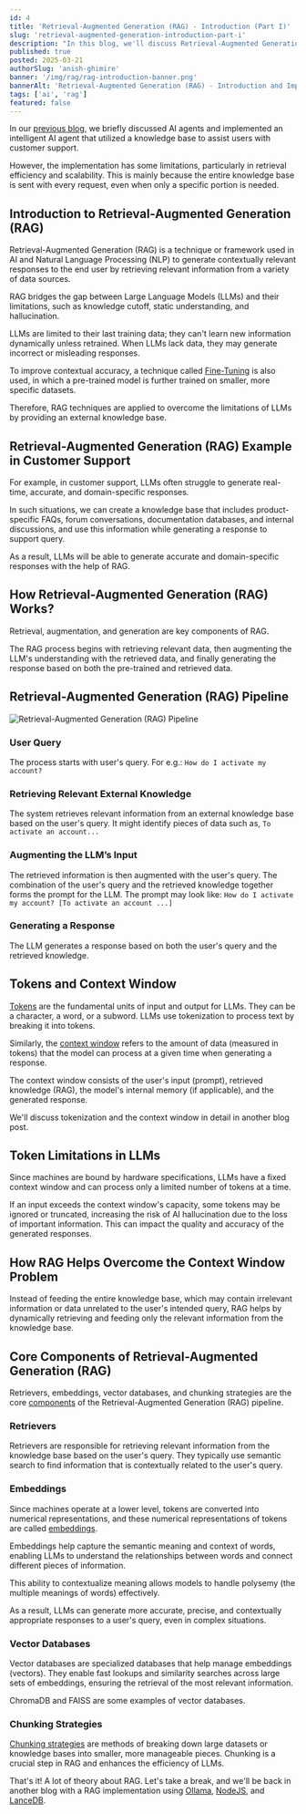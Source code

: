```yaml
---
id: 4
title: 'Retrieval-Augmented Generation (RAG) - Introduction (Part I)'
slug: 'retrieval-augmented-generation-introduction-part-i'
description: "In this blog, we'll discuss Retrieval-Augmented Generation (RAG), including examples, how it works, its pipelines, tokens and context window, and its core components."
published: true
posted: 2025-03-21
authorSlug: 'anish-ghimire'
banner: '/img/rag/rag-introduction-banner.png'
bannerAlt: 'Retrieval-Augmented Generation (RAG) - Introduction and Implementation Banner'
tags: ['ai', 'rag']
featured: false
---
```


In our [previous blog](https://sarvalekh.com/blog/ai-agents-introduction-and-implementation), we briefly discussed AI agents and implemented an intelligent AI agent that utilized a knowledge base to assist users with customer support.

However, the implementation has some limitations, particularly in retrieval efficiency and scalability. This is mainly because the entire knowledge base is sent with every request, even when only a specific portion is needed.

## Introduction to Retrieval-Augmented Generation (RAG)

Retrieval-Augmented Generation (RAG) is a technique or framework used in AI and Natural Language Processing (NLP) to generate contextually relevant responses to the end user by retrieving relevant information from a variety of data sources.

RAG bridges the gap between Large Language Models (LLMs) and their limitations, such as knowledge cutoff, static understanding, and hallucination.

LLMs are limited to their last training data; they can't learn new information dynamically unless retrained. When LLMs lack data, they may generate incorrect or misleading responses.

To improve contextual accuracy, a technique called [Fine-Tuning](https://platform.openai.com/docs/guides/fine-tuning) is also used, in which a pre-trained model is further trained on smaller, more specific datasets.

Therefore, RAG techniques are applied to overcome the limitations of LLMs by providing an external knowledge base.

## Retrieval-Augmented Generation (RAG) Example in Customer Support

For example, in customer support, LLMs often struggle to generate real-time, accurate, and domain-specific responses.

In such situations, we can create a knowledge base that includes product-specific FAQs, forum conversations, documentation databases, and internal discussions, and use this information while generating a response to support query.

As a result, LLMs will be able to generate accurate and domain-specific responses with the help of RAG.

## How Retrieval-Augmented Generation (RAG) Works?

Retrieval, augmentation, and generation are key components of RAG.

The RAG process begins with retrieving relevant data, then augmenting the LLM's understanding with the retrieved data, and finally generating the response based on both the pre-trained and retrieved data.

## Retrieval-Augmented Generation (RAG) Pipeline

![Retrieval-Augmented Generation (RAG) Pipeline](/img/rag/rag-pipeline.png)

### User Query

The process starts with user's query. For e.g.: `How do I activate my account?`

### Retrieving Relevant External Knowledge

The system retrieves relevant information from an external knowledge base based on the user's query. It might identify pieces of data such as, `To activate an account...`

### Augmenting the LLM’s Input

The retrieved information is then augmented with the user's query. The combination of the user's query and the retrieved knowledge together forms the prompt for the LLM. The prompt may look like: `How do I activate my account? [To activate an account ...]`

### Generating a Response

The LLM generates a response based on both the user's query and the retrieved knowledge.

## Tokens and Context Window

[Tokens](https://learn.microsoft.com/en-us/dotnet/ai/conceptual/understanding-tokens) are the fundamental units of input and output for LLMs. They can be a character, a word, or a subword.
LLMs use tokenization to process text by breaking it into tokens.

Similarly, the [context window](https://swimm.io/learn/large-language-models/llm-context-windows-basics-examples-and-prompting-best-practices) refers to the amount of data (measured in tokens) that the model can process at a given time when generating a response.

The context window consists of the user's input (prompt), retrieved knowledge (RAG), the model's internal memory (if applicable), and the generated response.

We'll discuss tokenization and the context window in detail in another blog post.

## Token Limitations in LLMs

Since machines are bound by hardware specifications, LLMs have a fixed context window and can process only a limited number of tokens at a time.

If an input exceeds the context window's capacity, some tokens may be ignored or truncated, increasing the risk of AI hallucination due to the loss of important information. This can impact the quality and accuracy of the generated responses.

## How RAG Helps Overcome the Context Window Problem

Instead of feeding the entire knowledge base, which may contain irrelevant information or data unrelated to the user's intended query, RAG helps by dynamically retrieving and feeding only the relevant information from the knowledge base.

## Core Components of Retrieval-Augmented Generation (RAG)

Retrievers, embeddings, vector databases, and chunking strategies are the core [components](https://www.rearc.io/blog/components-of-rag-chatbot) of the Retrieval-Augmented Generation (RAG) pipeline.

### Retrievers

Retrievers are responsible for retrieving relevant information from the knowledge base based on the user's query. They typically use semantic search to find information that is contextually related to the user's query.

### Embeddings

Since machines operate at a lower level, tokens are converted into numerical representations, and these numerical representations of tokens are called [embeddings](https://www.cloudflare.com/en-gb/learning/ai/what-are-embeddings/).

Embeddings help capture the semantic meaning and context of words, enabling LLMs to understand the relationships between words and connect different pieces of information.

This ability to contextualize meaning allows models to handle polysemy (the multiple meanings of words) effectively.

As a result, LLMs can generate more accurate, precise, and contextually appropriate responses to a user's query, even in complex situations.

### Vector Databases

Vector databases are specialized databases that help manage embeddings (vectors). They enable fast lookups and similarity searches across large sets of embeddings, ensuring the retrieval of the most relevant information.

ChromaDB and FAISS are some examples of vector databases.

### Chunking Strategies

[Chunking strategies](https://www.pinecone.io/learn/chunking-strategies/) are methods of breaking down large datasets or knowledge bases into smaller, more manageable pieces. Chunking is a crucial step in RAG and enhances the efficiency of LLMs.

That's it! A lot of theory about RAG. Let's take a break, and we'll be back in another blog with a RAG implementation using [Ollama](https://ollama.com/), [NodeJS](https://nodejs.org/en), and [LanceDB](https://lancedb.com/).
